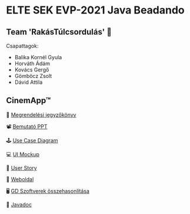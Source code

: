 # ELTE SEK EVP-2021 Java Beadando
## Team 'RakásTúlcsordulás' 💪

Csapattagok:
- Balika Kornél Gyula
- Horváth Ádám
- Kovács Gergő
- Gömböcz Zsolt
- Dávid Attila

## CinemApp™

📓 [Megrendelési jegyzőkönyv](https://docs.google.com/document/d/1di8uI8UEztxH7dAJQUhqwGSRbmnLAspvJy_8Stlid9E/)

📽 [Bemutató PPT](https://docs.google.com/presentation/d/1EnTSt9BfDrkwBCFoFeUjZRmij6mEFXaZ/edit#slide=id.p1)

🕹 [Use Case Diagram](https://drive.google.com/file/d/1-KsExjVB1VPW_fG6Kqj7P36pAkqINDFn/view?usp=sharing)

💻 [UI Mockup](https://drive.google.com/file/d/1jzKugy_xbU_grSCYaU0pJmy7zw5_Z6FD/view)

👥 [User Story](https://docs.google.com/document/d/1o6ezy52--X3ziTpvVy_yXtGEoYT0JsRQ8xjCRltsVmo/edit)

📜 [Weboldal](http://zsoltgombocz.web.elte.hu/EVP/)

🖥️ [GD Szoftverek összehasonlítása](https://docs.google.com/document/d/1s8aZLjhlIdZWnpkSlG8ZHot3lrOqgP_GVSfPCtMIfyM/edit)

📖 [Javadoc](https://zsoltgombocz.web.elte.hu/EVP/javadoc/)
